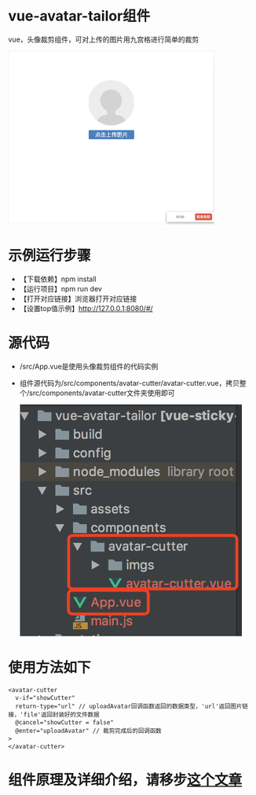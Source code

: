 # vue-avatar-tailor组件
vue，头像裁剪组件，可对上传的图片用九宫格进行简单的裁剪

![运行效果](./example.gif)


# 示例运行步骤
- 【下载依赖】npm install
- 【运行项目】npm run dev
- 【打开对应链接】浏览器打开对应链接
- 【设置top值示例】http://127.0.0.1:8080/#/



# 源代码
- /src/App.vue是使用头像裁剪组件的代码实例
- 组件源代码为/src/components/avatar-cutter/avatar-cutter.vue，拷贝整个/src/components/avatar-cutter文件夹使用即可

  ![源代码](./src.png)



# 使用方法如下
  ```
  <avatar-cutter
    v-if="showCutter"
    return-type="url" // uploadAvatar回调函数返回的数据类型，'url'返回图片链接，'file'返回封装好的文件数据
    @cancel="showCutter = false"
    @enter="uploadAvatar" // 裁剪完成后的回调函数
  >
  </avatar-cutter>
  ```


# 组件原理及详细介绍，请移步[这个文章](https://segmentfault.com/a/1190000016587833)
